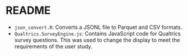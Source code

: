 # README

- `json_convert.R`: Converts a JSONL file to Parquet and CSV formats. 
- `Qualtrics.SurveyEngine.js`: Contains JavaScript code for Qualtrics survey questions. This was used to change the display to meet the requirements of the user study.